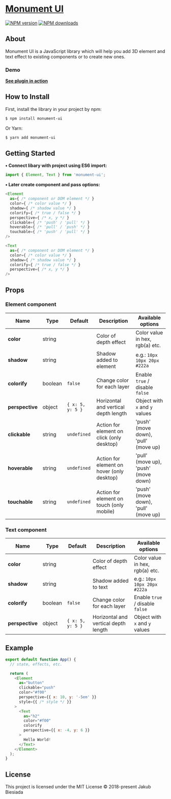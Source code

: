 # [Monument UI](https://github.com/JB1905/monument-ui)

[![NPM version](http://img.shields.io/npm/v/monument-ui.svg?style=flat-square)](https://www.npmjs.com/package/monument-ui)
[![NPM downloads](http://img.shields.io/npm/dm/monument-ui.svg?style=flat-square)](https://www.npmjs.com/package/monument-ui)

## About
Monument UI is a JavaScript library which will help you add 3D element and text effect to existing components or to create new ones.

### Demo
[**See plugin in action**](https://jb1905.github.io/monument-ui/)

## How to Install
First, install the library in your project by npm:
```sh
$ npm install monument-ui
```

Or Yarn:
```sh
$ yarn add monument-ui
```

## Getting Started
**• Connect libary with project using ES6 import:**
```js
import { Element, Text } from 'monument-ui';
```

**• Later create component and pass options:**
```js
<Element
  as={ /* component or DOM element */ }
  color={ /* color value */ }
  shadow={ /* shadow value */ }
  colorify={ /* true / false */ }
  perspective={ /* x, y */ }
  clickable={ /* 'push' / 'pull' */ }
  hoverable={ /* 'pull' / 'push' */ }
  touchable={ /* 'push' / 'pull' */ }
/>

<Text
  as={ /* component or DOM element */ }
  color={ /* color value */ }
  shadow={ /* shadow value */ }
  colorify={ /* true / false */ }
  perspective={ /* x, y */ }
/>
```

## Props
### Element component
Name | Type | Default | Description | Available options
-|-|-|-|-
**color** | string | ` ` | Color of depth effect | Color value in hex, rgb(a) etc.
**shadow** | string | ` ` | Shadow added to element | e.g.: `10px 10px 20px #222a`
**colorify** | boolean | `false` | Change color for each layer | Enable `true` / disable `false`
**perspective** | object | `{ x: 5, y: 5 }` | Horizontal and vertical depth length | Object with `x` and `y` values
**clickable** | string | `undefined` | Action for element on click (only desktop) | 'push' (move down), 'pull' (move up)
**hoverable** | string | `undefined` | Action for element on hover (only desktop) | 'pull' (move up), 'push' (move down)
**touchable** | string | `undefined` | Action for element on touch (only mobile) | 'push' (move down), 'pull' (move up)

### Text component
Name | Type | Default | Description | Available options
-|-|-|-|-
**color** | string | ` ` | Color of depth effect | Color value in hex, rgb(a) etc.
**shadow** | string | ` ` | Shadow added to text | e.g.: `10px 10px 20px #222a`
**colorify** | boolean | `false` | Change color for each layer | Enable `true` / disable `false`
**perspective** | object | `{ x: 5, y: 5 }` | Horizontal and vertical depth length | Object with `x` and `y` values

## Example
```js
export default function App() {
  // state, effects, etc.

  return (
    <Element
      as="button"
      clickable="push"
      color="#f00"
      perspective={{ x: 10, y: '-5em' }}
      style={{ /* style */ }}
    >
      <Text
        as="h2"
        color="#f00"
        colorify
        perspective={{ x: -4, y: 6 }}
      >
        Hello World!
      </Text>
    </Element>
  );
}
```

## License
This project is licensed under the MIT License © 2018-present Jakub Biesiada
